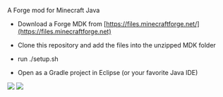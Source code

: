 A Forge mod for Minecraft Java

- Download a Forge MDK from [https://files.minecraftforge.net/](https://files.minecraftforge.net)

- Clone this repository and add the files into the unzipped MDK folder

- run ./setup.sh

- Open as a Gradle project in Eclipse (or your favorite Java IDE)
 

[![](http://cf.way2muchnoise.eu/369028.svg)](https://www.curseforge.com/minecraft/mc-mods/game-rules-config) 
[![](http://cf.way2muchnoise.eu/versions/369028.svg)](https://www.curseforge.com/minecraft/mc-mods/game-rules-config)
